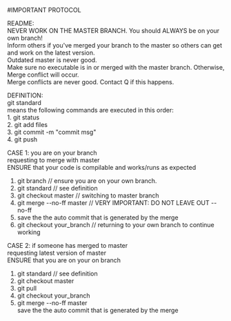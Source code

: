 #IMPORTANT PROTOCOL

README: <br />
NEVER WORK ON THE MASTER BRANCH. You should ALWAYS be on your own branch! <br />
Inform others if you've merged your branch to the master so others can get and work on the latest version. <br />
Outdated master is never good. <br />
Make sure no executable is in or merged with the master branch. Otherwise, Merge conflict will occur. <br />
Merge conflicts are never good. Contact Q if this happens. <br />

DEFINITION: <br />
  git standard <br />
    means the following commands are executed in this order: <br />
      1. git status <br />
      2. git add files <br />
      3. git commit -m "commit msg" <br />
      4. git push <br />

CASE 1: you are on your branch <br />
 requesting to merge with master <br />
  ENSURE that your code is compilable and works/runs as expected <br />

1. git branch  // ensure you are on your own branch. <br />
2. git standard  // see definition <br />
3. git checkout master  // switching to master branch <br />
4. git merge --no-ff master // VERY IMPORTANT: DO NOT LEAVE OUT --no-ff <br />
5. save the the auto commit that is generated by the merge <br />
6. git checkout your_branch  // returning to your own branch to continue working <br />

CASE 2: if someone has merged to master <br />
  requesting latest version of master <br />
    ENSURE that you are on your on branch <br />

1. git standard  // see definition <br />
2. git checkout master <br />
3. git pull <br />
4. git checkout your_branch <br />
5. git merge --no-ff master <br />
save the the auto commit that is generated by the merge 
